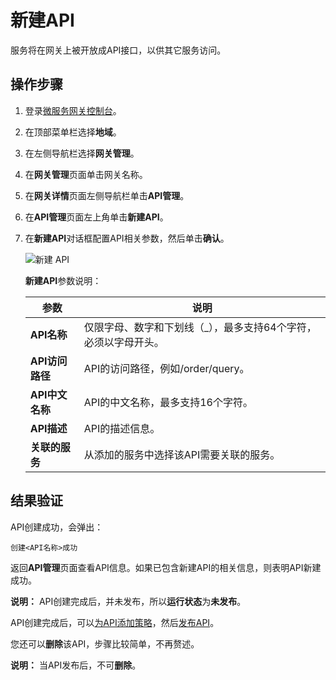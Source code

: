 # 新建API

服务将在网关上被开放成API接口，以供其它服务访问。

## 操作步骤

1.  登录[微服务网关控制台](https://microgw.console.aliyun.com/)。

2.  在顶部菜单栏选择**地域**。

3.  在左侧导航栏选择**网关管理**。

4.  在**网关管理**页面单击网关名称。

5.  在**网关详情**页面左侧导航栏单击**API管理**。

6.  在**API管理**页面左上角单击**新建API**。

7.  在**新建API**对话框配置API相关参数，然后单击**确认**。

    ![新建 API](https://static-aliyun-doc.oss-accelerate.aliyuncs.com/assets/img/zh-CN/9331446951/p84809.png)

    **新建API**参数说明：

    |参数|说明|
    |--|--|
    |**API名称**|仅限字母、数字和下划线（\_），最多支持64个字符，必须以字母开头。|
    |**API访问路径**|API的访问路径，例如/order/query。|
    |**API中文名称**|API的中文名称，最多支持16个字符。|
    |**API描述**|API的描述信息。|
    |**关联的服务**|从添加的服务中选择该API需要关联的服务。|


## 结果验证

API创建成功，会弹出：

```
创建<API名称>成功
```

返回**API管理**页面查看API信息。如果已包含新建API的相关信息，则表明API新建成功。

**说明：** API创建完成后，并未发布，所以**运行状态**为**未发布**。

API创建完成后，可以[为API添加策略]()，然后[发布API]()。

您还可以**删除**该API，步骤比较简单，不再赘述。

**说明：** 当API发布后，不可**删除**。

